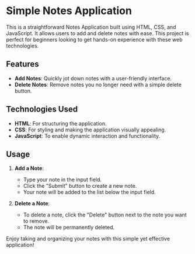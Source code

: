 # Simple Notes Application

This is a straightforward Notes Application built using HTML, CSS, and JavaScript. It allows users to add and delete notes with ease. This project is perfect for beginners looking to get hands-on experience with these web technologies.

## Features

- **Add Notes**: Quickly jot down notes with a user-friendly interface.
- **Delete Notes**: Remove notes you no longer need with a simple delete button.

## Technologies Used

- **HTML**: For structuring the application.
- **CSS**: For styling and making the application visually appealing.
- **JavaScript**: To enable dynamic interaction and functionality.


## Usage

1. **Add a Note**:

   - Type your note in the input field.
   - Click the "Submit" button to create a new note.
   - Your note will be added to the list below the input field.

2. **Delete a Note**:

   - To delete a note, click the "Delete" button next to the note you want to remove.
   - The note will be permanently deleted.


Enjoy taking and organizing your notes with this simple yet effective application!
